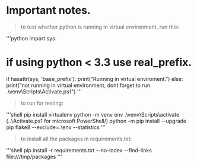 Important notes.
================

> to test whether python is running in virtual environment, run this:

'''python
import sys

# if using python < 3.3 use real_prefix.
if hasattr(sys, 'base_prefix'):
  print("Running in virtual enviroment.")
else:
  print("not running in virtual environment, dont forget to run .\venv\Scripts\Activate.ps1")
'''

> to run for testing:

'''shell
pip install virtualenv
python -m venv env
.\venv\Scripts\activate  (..\Activate.ps1 for microsoft PowerShell/)
python -m pip install --upgrade pip
flake8 --exclude=.\env --statistics
'''

> to install all the packages in requirements.txt:

'''shell
pip install -r requirements.txt --no-index --find-links file:///tmp/packages
'''
